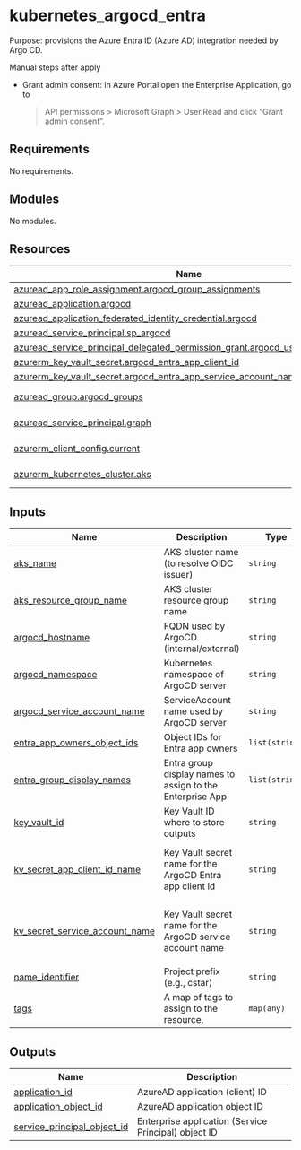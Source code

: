 # kubernetes_argocd_entra

Purpose: provisions the Azure Entra ID (Azure AD) integration needed by Argo CD.

Manual steps after apply

- Grant admin consent: in Azure Portal open the Enterprise Application, go to
  > API permissions > Microsoft Graph > User.Read and click “Grant admin consent”.

<!-- markdownlint-disable -->
<!-- BEGIN_TF_DOCS -->
## Requirements

No requirements.

## Modules

No modules.

## Resources

| Name | Type |
|------|------|
| [azuread_app_role_assignment.argocd_group_assignments](https://registry.terraform.io/providers/hashicorp/azuread/latest/docs/resources/app_role_assignment) | resource |
| [azuread_application.argocd](https://registry.terraform.io/providers/hashicorp/azuread/latest/docs/resources/application) | resource |
| [azuread_application_federated_identity_credential.argocd](https://registry.terraform.io/providers/hashicorp/azuread/latest/docs/resources/application_federated_identity_credential) | resource |
| [azuread_service_principal.sp_argocd](https://registry.terraform.io/providers/hashicorp/azuread/latest/docs/resources/service_principal) | resource |
| [azuread_service_principal_delegated_permission_grant.argocd_user_read_consent](https://registry.terraform.io/providers/hashicorp/azuread/latest/docs/resources/service_principal_delegated_permission_grant) | resource |
| [azurerm_key_vault_secret.argocd_entra_app_client_id](https://registry.terraform.io/providers/hashicorp/azurerm/latest/docs/resources/key_vault_secret) | resource |
| [azurerm_key_vault_secret.argocd_entra_app_service_account_name](https://registry.terraform.io/providers/hashicorp/azurerm/latest/docs/resources/key_vault_secret) | resource |
| [azuread_group.argocd_groups](https://registry.terraform.io/providers/hashicorp/azuread/latest/docs/data-sources/group) | data source |
| [azuread_service_principal.graph](https://registry.terraform.io/providers/hashicorp/azuread/latest/docs/data-sources/service_principal) | data source |
| [azurerm_client_config.current](https://registry.terraform.io/providers/hashicorp/azurerm/latest/docs/data-sources/client_config) | data source |
| [azurerm_kubernetes_cluster.aks](https://registry.terraform.io/providers/hashicorp/azurerm/latest/docs/data-sources/kubernetes_cluster) | data source |

## Inputs

| Name | Description | Type | Default | Required |
|------|-------------|------|---------|:--------:|
| <a name="input_aks_name"></a> [aks\_name](#input\_aks\_name) | AKS cluster name (to resolve OIDC issuer) | `string` | n/a | yes |
| <a name="input_aks_resource_group_name"></a> [aks\_resource\_group\_name](#input\_aks\_resource\_group\_name) | AKS cluster resource group name | `string` | n/a | yes |
| <a name="input_argocd_hostname"></a> [argocd\_hostname](#input\_argocd\_hostname) | FQDN used by ArgoCD (internal/external) | `string` | n/a | yes |
| <a name="input_argocd_namespace"></a> [argocd\_namespace](#input\_argocd\_namespace) | Kubernetes namespace of ArgoCD server | `string` | `"argocd"` | no |
| <a name="input_argocd_service_account_name"></a> [argocd\_service\_account\_name](#input\_argocd\_service\_account\_name) | ServiceAccount name used by ArgoCD server | `string` | `"argocd-server"` | no |
| <a name="input_entra_app_owners_object_ids"></a> [entra\_app\_owners\_object\_ids](#input\_entra\_app\_owners\_object\_ids) | Object IDs for Entra app owners | `list(string)` | n/a | yes |
| <a name="input_entra_group_display_names"></a> [entra\_group\_display\_names](#input\_entra\_group\_display\_names) | Entra group display names to assign to the Enterprise App | `list(string)` | `[]` | no |
| <a name="input_key_vault_id"></a> [key\_vault\_id](#input\_key\_vault\_id) | Key Vault ID where to store outputs | `string` | n/a | yes |
| <a name="input_kv_secret_app_client_id_name"></a> [kv\_secret\_app\_client\_id\_name](#input\_kv\_secret\_app\_client\_id\_name) | Key Vault secret name for the ArgoCD Entra app client id | `string` | `"argocd-entra-app-workload-client-id"` | no |
| <a name="input_kv_secret_service_account_name"></a> [kv\_secret\_service\_account\_name](#input\_kv\_secret\_service\_account\_name) | Key Vault secret name for the ArgoCD service account name | `string` | `"argocd-entra-app-workload-service-account-name"` | no |
| <a name="input_name_identifier"></a> [name\_identifier](#input\_name\_identifier) | Project prefix (e.g., cstar) | `string` | n/a | yes |
| <a name="input_tags"></a> [tags](#input\_tags) | A map of tags to assign to the resource. | `map(any)` | `{}` | no |

## Outputs

| Name | Description |
|------|-------------|
| <a name="output_application_id"></a> [application\_id](#output\_application\_id) | AzureAD application (client) ID |
| <a name="output_application_object_id"></a> [application\_object\_id](#output\_application\_object\_id) | AzureAD application object ID |
| <a name="output_service_principal_object_id"></a> [service\_principal\_object\_id](#output\_service\_principal\_object\_id) | Enterprise application (Service Principal) object ID |
<!-- END_TF_DOCS -->
